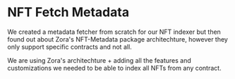# NFT Fetch Metadata

We created a metadata fetcher from scratch for our NFT indexer but then found out about Zora's NFT-Metadata package architechture, however they only support specific contracts and not all.

We are using Zora's architechture + adding all the features and customizations we needed to be able to index all NFTs from any contract.
